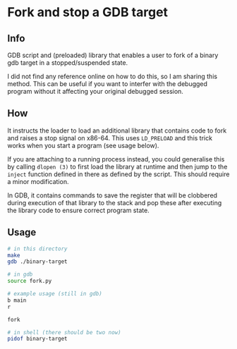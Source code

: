 # Fork and stop a GDB target

## Info
GDB script and (preloaded) library that enables a user to fork of a binary gdb 
target in a stopped/suspended state.

I did not find any reference online on how to do this, so I am sharing this
method. This can be useful if you want to interfer with the debugged program
without it affecting your original debugged session.  

## How
It instructs the loader to load an additional library that contains code to 
fork and raises a stop signal on x86-64. This uses `LD_PRELOAD` and this trick
works when you start a program (see usage below).

If you are attaching to a running process instead, you could generalise this by
calling `dlopen (3)` to first load the library at runtime and then jump to the
`inject` function defined in there as defined by the script. This should
require a minor modification.

In GDB, it contains commands to save the register that will be clobbered
during execution of that library to the stack and pop these after executing
the library code to ensure correct program state.

## Usage
```bash
# in this directory
make
gdb ./binary-target

# in gdb
source fork.py

# example usage (still in gdb)
b main
r

fork

# in shell (there should be two now)
pidof binary-target
```
